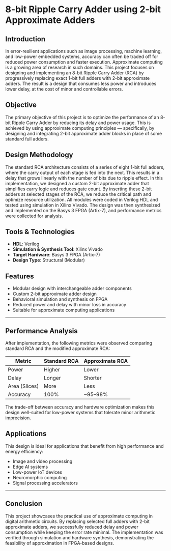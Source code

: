# 8-bit Ripple Carry Adder using 2-bit Approximate Adders

## Introduction

In error-resilient applications such as image processing, machine learning, and low-power embedded systems, accuracy can often be traded off for reduced power consumption and faster execution. 
Approximate computing is a growing area of research in such domains. This project focuses on designing and implementing an 8-bit Ripple Carry Adder (RCA) by progressively replacing exact 1-bit
full adders with 2-bit approximate adders. The result is a design that consumes less power and introduces lower delay, at the cost of minor and controllable errors.



## Objective

The primary objective of this project is to optimize the performance of an 8-bit Ripple Carry Adder by reducing its delay and power usage. This is achieved by using approximate computing 
principles — specifically, by designing and integrating 2-bit approximate adder blocks in place of some standard full adders.



## Design Methodology

The standard RCA architecture consists of a series of eight 1-bit full adders, where the carry output of each stage is fed into the next. This results in a delay that grows linearly with the number
of bits due to ripple effect. In this implementation, we designed a custom 2-bit approximate adder that simplifies carry logic and reduces gate count. By inserting these 2-bit adders at selected 
stages of the RCA, we reduce the critical path and optimize resource utilization. All modules were coded in Verilog HDL and tested using simulation in Xilinx Vivado. The design was then synthesized 
and implemented on the Basys 3 FPGA (Artix-7), and performance metrics were collected for analysis.



## Tools & Technologies

- **HDL**: Verilog  
- **Simulation & Synthesis Tool**: Xilinx Vivado  
- **Target Hardware**: Basys 3 FPGA (Artix-7)  
- **Design Type**: Structural (Modular)



## Features

- Modular design with interchangeable adder components  
- Custom 2-bit approximate adder design  
- Behavioral simulation and synthesis on FPGA  
- Reduced power and delay with minor loss in accuracy  
- Suitable for approximate computing applications  


---

## Performance Analysis

After implementation, the following metrics were observed comparing standard RCA and the modified approximate RCA:

| Metric         | Standard RCA | Approximate RCA |
|----------------|--------------|-----------------|
| Power          | Higher       | Lower           |
| Delay          | Longer       | Shorter         |
| Area (Slices)  | More         | Less            |
| Accuracy       | 100%         | ~95–98%         |

The trade-off between accuracy and hardware optimization makes this design well-suited for low-power systems that tolerate minor arithmetic imprecision.



## Applications

This design is ideal for applications that benefit from high performance and energy efficiency:

- Image and video processing  
- Edge AI systems  
- Low-power IoT devices  
- Neuromorphic computing  
- Signal processing accelerators  

---

## Conclusion

This project showcases the practical use of approximate computing in digital arithmetic circuits. By replacing selected full adders with 2-bit approximate adders, we successfully 
reduced delay and power consumption while keeping the error rate minimal. The implementation was verified through simulation and hardware synthesis, demonstrating the feasibility of 
approximation in FPGA-based designs.





